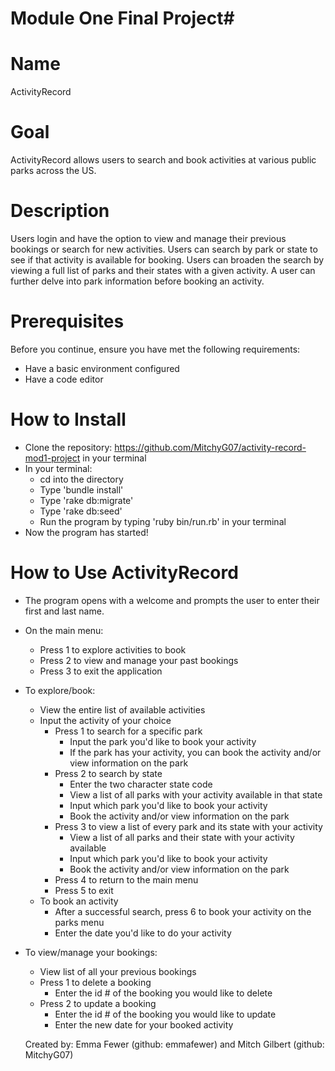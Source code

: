 # Module One Final Project#

# Name
ActivityRecord

# Goal 
ActivityRecord allows users to search and book activities at various public parks across the US. 

# Description
Users login and have the option to view and manage their previous bookings or search for new activities. Users can search by park or state to see if that activity is available for booking. Users can broaden the search by viewing a full list of parks and their states with a given activity. A user can further delve into park information before booking an activity.

# Prerequisites
Before you continue, ensure you have met the following requirements:

* Have a basic environment configured 
* Have a code editor 

# How to Install
* Clone the repository: https://github.com/MitchyG07/activity-record-mod1-project
  in your terminal
* In your terminal:
  * cd into the directory
  * Type 'bundle install'
  * Type 'rake db:migrate'
  * Type 'rake db:seed'
  * Run the program by typing 'ruby bin/run.rb' in your terminal
* Now the program has started!


# How to Use ActivityRecord
* The program opens with a welcome and prompts the user to enter their first and last name.
* On the main menu:
  * Press 1 to explore activities to book
  * Press 2 to view and manage your past bookings
  * Press 3 to exit the application
* To explore/book:
  * View the entire list of available activities
  * Input the activity of your choice
    * Press 1 to search for a specific park
      * Input the park you'd like to book your activity
      * If the park has your activity, you can book the activity and/or view information on the park
    * Press 2 to search by state
      * Enter the two character state code 
      * View a list of all parks with your activity available in that state
      * Input which park you'd like to book your activity
      * Book the activity and/or view information on the park
    * Press 3 to view a list of every park and its state with your activity
      * View a list of all parks and their state with your activity available
      * Input which park you'd like to book your activity
      * Book the activity and/or view information on the park
    * Press 4 to return to the main menu
    * Press 5 to exit
  * To book an activity
    * After a successful search, press 6 to book your activity on the parks menu
    * Enter the date you'd like to do your activity
* To view/manage your bookings:
  * View list of all your previous bookings
  * Press 1 to delete a booking
    * Enter the id # of the booking you would like to delete
  * Press 2 to update a booking
    * Enter the id # of the booking you would like to update
    * Enter the new date for your booked activity
  
  Created by: Emma Fewer (github: emmafewer) and Mitch Gilbert (github: MitchyG07)


  

